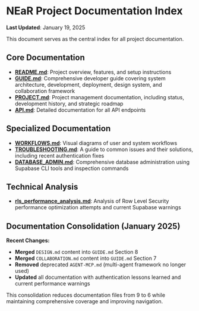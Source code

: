 # NEaR Project Documentation Index

**Last Updated**: January 19, 2025

This document serves as the central index for all project documentation.

## Core Documentation

-   [**README.md**](../README.md): Project overview, features, and setup instructions
-   [**GUIDE.md**](GUIDE.md): Comprehensive developer guide covering system architecture, development, deployment, design system, and collaboration framework
-   [**PROJECT.md**](PROJECT.md): Project management documentation, including status, development history, and strategic roadmap
-   [**API.md**](API.md): Detailed documentation for all API endpoints

## Specialized Documentation

-   [**WORKFLOWS.md**](WORKFLOWS.md): Visual diagrams of user and system workflows
-   [**TROUBLESHOOTING.md**](TROUBLESHOOTING.md): A guide to common issues and their solutions, including recent authentication fixes
-   [**DATABASE_ADMIN.md**](DATABASE_ADMIN.md): Comprehensive database administration using Supabase CLI tools and inspection commands

## Technical Analysis

-   [**rls_performance_analysis.md**](../rls_performance_analysis.md): Analysis of Row Level Security performance optimization attempts and current Supabase warnings

## Documentation Consolidation (January 2025)

**Recent Changes:**
- **Merged** `DESIGN.md` content into `GUIDE.md` Section 8
- **Merged** `COLLABORATION.md` content into `GUIDE.md` Section 7  
- **Removed** deprecated `AGENT-MCP.md` (multi-agent framework no longer used)
- **Updated** all documentation with authentication lessons learned and current performance warnings

This consolidation reduces documentation files from 9 to 6 while maintaining comprehensive coverage and improving navigation.
